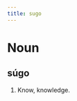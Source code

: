 ```yaml
---
title: sugo
---
```


Noun
================================

súgo
----------------

1. Know, knowledge.

